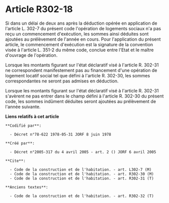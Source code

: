 # Article R302-18

Si dans un délai de deux ans après la déduction opérée en application de l'article L. 302-7 du présent code l'opération de
logements sociaux n'a pas reçu un commencement d'exécution, les sommes ainsi déduites sont ajoutées au prélèvement de l'année
en cours. Pour l'application du présent article, le commencement d'exécution est la signature de la convention visée à
l'article L. 351-2 du même code, conclue entre l'Etat et le maître d'ouvrage de l'opération.

Lorsque les montants figurant sur l'état déclaratif visé à l'article R. 302-31 ne correspondent manifestement pas au
financement d'une opération de logement locatif social tel que défini à l'article R. 302-30, les sommes correspondantes ne
seront pas admises en déduction.

Lorsque les montants figurant sur l'état déclaratif visé à l'article R. 302-31 s'avèrent ne pas entrer dans le champ défini à
l'article R. 302-30 du présent code, les sommes indûment déduites seront ajoutées au prélèvement de l'année suivante.

**Liens relatifs à cet article**

	**Codifié par**:

	  - Décret n°78-622 1978-05-31 JORF 8 juin 1978

	**Créé par**:

	  - Décret n°2005-317 du 4 avril 2005 - art. 2 () JORF 6 avril 2005

	**Cite**:

	  - Code de la construction et de l'habitation. - art. L302-7 (M)
	  - Code de la construction et de l'habitation. - art. R302-30 (M)
	  - Code de la construction et de l'habitation. - art. R302-31 (T)

	**Anciens textes**:

	  - Code de la construction et de l'habitation. - art. R302-32 (T)
